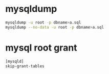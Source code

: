 # mysqldump
```bash
mysqldump -u root -p dbname>a.sql
mysqldump --no-data -u root -p dbname>a.sql
```
# mysql root grant
```bash
[mysqld]
skip-grant-tables
```